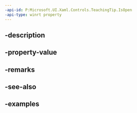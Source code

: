 ```yaml
---
-api-id: P:Microsoft.UI.Xaml.Controls.TeachingTip.IsOpen
-api-type: winrt property
---
```


## -description

## -property-value

## -remarks

## -see-also

## -examples

